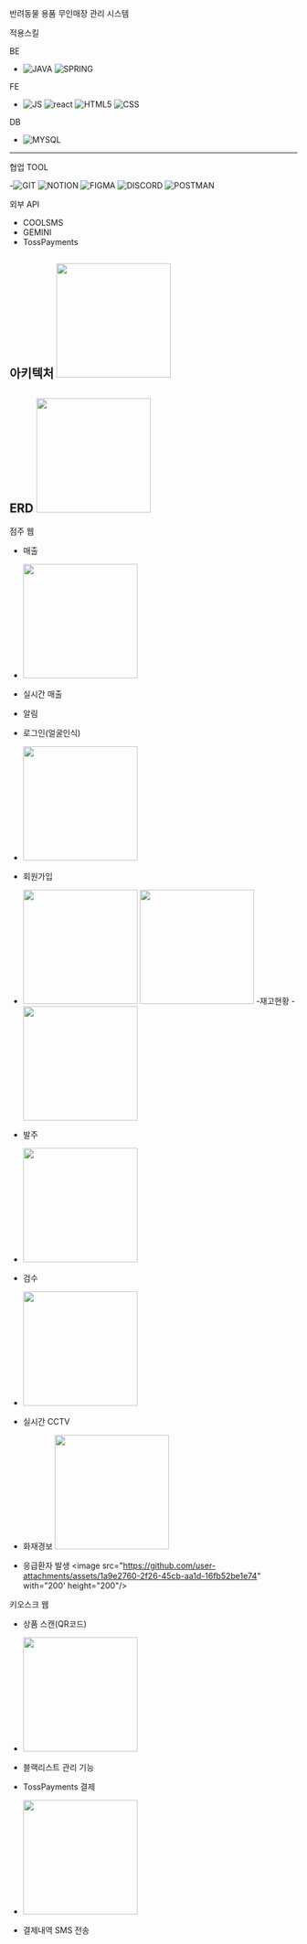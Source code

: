 반려동물 용품 무인매장 관리 시스템 

적용스킬 

BE 
-  ![JAVA](	https://img.shields.io/badge/Java-ED8B00?style=for-the-badge&logo=openjdk&logoColor=white) ![SPRING](	https://img.shields.io/badge/Spring-6DB33F?style=for-the-badge&logo=spring&logoColor=white)
 

FE
- ![JS](https://img.shields.io/badge/JavaScript-F7DF1E?style=for-the-badge&logo=JavaScript&logoColor=white)
![react](https://img.shields.io/badge/React-20232A?style=for-the-badge&logo=react&logoColor=61DAFB) ![HTML5](https://img.shields.io/badge/HTML5-E34F26?style=for-the-badge&logo=html5&logoColor=white) ![CSS](	https://img.shields.io/badge/CSS-239120?&style=for-the-badge&logo=css3&logoColor=white) 

DB 
- ![MYSQL](https://img.shields.io/badge/MySQL-00000F?style=for-the-badge&logo=mysql&logoColor=white)
-------------------------------------------------------------------------------------------------------------------
협업 TOOL

-![GIT](https://img.shields.io/badge/GitHub-100000?style=for-the-badge&logo=github&logoColor=white) 
![NOTION](https://img.shields.io/badge/Notion-000000?style=for-the-badge&logo=notion&logoColor=white) ![FIGMA](https://img.shields.io/badge/Figma-F24E1E?style=for-the-badge&logo=figma&logoColor=white) ![DISCORD](	https://img.shields.io/badge/Discord-7289DA?style=for-the-badge&logo=discord&logoColor=white) ![POSTMAN](https://img.shields.io/badge/Postman-FF6C37?style=for-the-badge&logo=postman&logoColor=white)


외부 API 
- COOLSMS
- GEMINI
- TossPayments

아키텍처
<image src="https://github.com/user-attachments/assets/40224973-7375-452d-92ae-29df05afe29d" with="200" height="200"/>
---------------------------------------------------------------------------------------------------------------------------------
ERD 
<image src="https://github.com/user-attachments/assets/628b52df-1676-43f7-8665-4bf09ace69d9" with="200" height="200"/>
----------------------------------------------------------------------------------------------------------------------------------
점주 웹 
- 매출
- <image src="https://github.com/user-attachments/assets/4c2e3c9f-66d1-4d58-84c0-0d929dbd2e4c" with="200" height="200"/>
- 실시간 매출
- 알림
- 로그인(얼굴인식)
- <image src="https://github.com/user-attachments/assets/de4e14fc-844e-46a9-a8da-0e1083d7635b" with="200" height="200"/>
- 회원가입
- <image src="https://github.com/user-attachments/assets/08cc7477-eae7-4d9d-831a-364eb2a6cf6c" with="200" height="200"/> <image src="https://github.com/user-attachments/assets/9998d6d8-d287-4e37-a747-e43fb75f3ad6" with="200" height="200"/>
 -재고현황
  -<image src="https://github.com/user-attachments/assets/40d98c38-09e1-457e-b86c-604ebc354c26" with="200" height="200"/>
  
- 발주
- <image src="https://github.com/user-attachments/assets/1d2c879f-83f2-4eae-ad2c-71cfb53e5e96" with="200" height="200"/>

- 검수
- <image src="https://github.com/user-attachments/assets/1b79dd24-9925-468d-a507-b99f1491b5aa" with="200" height="200"/>

- 실시간 CCTV
- 화재경보 <image src="https://github.com/user-attachments/assets/3debcbc9-ea41-45f6-926b-520ac0210c57" with="200" height="200"/>
- 응급환자 발생 <image src="https://github.com/user-attachments/assets/1a9e2760-2f26-45cb-aa1d-16fb52be1e74" with="200' height="200"/>



 키오스크 웹 
 - 상품 스캔(QR코드)
 - <image src="https://github.com/user-attachments/assets/10d5c210-a059-4090-8af8-3dd6e0d530be" with="200" height="200"/>

 - 블랙리스트 관리 기능
 - TossPayments 결제
 - <image src="https://github.com/user-attachments/assets/e67fde50-6341-43b9-ae52-91c9ec630e29" with="200" height="200"/>

 - 결제내역 SMS 전송 
